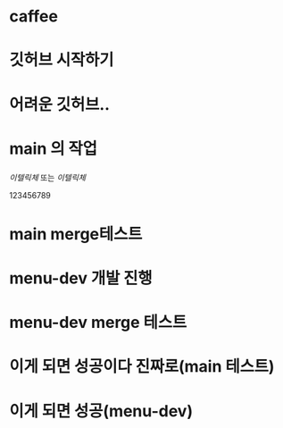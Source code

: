 # caffee

# 깃허브 시작하기
# 어려운 깃허브..


# main 의 작업
###
*이텔릭체* 또는 _이텔릭체_


123456789

# main merge테스트

# menu-dev 개발 진행
# menu-dev merge 테스트


# 이게 되면 성공이다 진짜로(main 테스트)
# 이게 되면 성공(menu-dev)